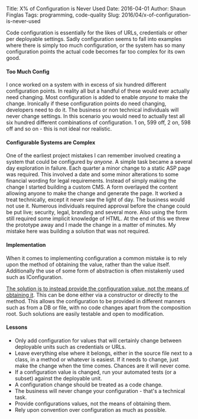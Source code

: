 Title: X% of Configuration is Never Used
Date: 2016-04-01
Author: Shaun Finglas
Tags: programming, code-quality
Slug: 2016/04/x-of-configuration-is-never-used

Code configuration is essentially for the likes of URLs, credentials or
other per deployable settings. Sadly configuration seems to fall into
examples where there is simply too much configuration, or the system has
so many configuration points the actual code becomes far too complex for
its own good.

#### Too Much Config

I once worked on a system with in excess of six hundred different
configuration points. In reality all but a handful of these would ever
actually need changing. Most configuration is added to enable *anyone*
to make the change. Ironically if these configuration points do need
changing, developers need to do it. The business or non technical
individuals will never change settings. In this scenario you would need
to actually test all six hundred different combinations of
configuration. 1 on, 599 off, 2 on, 598 off and so on - this is not
ideal nor realistic.

#### Configurable Systems are Complex

One of the earliest project mistakes I can remember involved creating a
system that could be configured by *anyone*. A simple task became a
several day exploration in failure. Each quarter a minor change to a
static ASP page was required. This involved a date and some minor
alterations to some financial wording for legal requirements. Instead of
simply making the change I started building a custom CMS. A form
overlayed the content allowing anyone to make the change and generate
the page. It worked a treat technically, except it never saw the light
of day. The business would not use it. Numerous individuals required
approval before the change could be put live; security, legal, branding
and several more. Also using the form still required some implicit
knowledge of HTML. At the end of this we threw the prototype away and I
made the change in a matter of minutes. My mistake here was building a
solution that was not required.

#### Implementation

When it comes to implementing configuration a common mistake is to rely
upon the method of obtaining the value, rather than the value itself.
Additionally the use of some form of abstraction is often mistakenly
used such as IConfiguration.

[The solution is to instead provide the configuration value, not the
means of obtaining
it](http://blog.shaunfinglas.co.uk/2015/03/dependency-elimination-principle.html).
This can be done either via a constructor or directly to the method.
This allows the configuration to be provided in different manners such
as from a DB or file, with no code changes apart from the composition
root. Such solutions are easily testable and open to modification.

<script src="https://gist.github.com/Finglas/98f6e56488563d92fb2b54266fe5f3c4.js"></script>
#### Lessons

-   Only add configuration for values that will certainly change between
    deployable units such as credentials or URLs.
-   Leave everything else where it belongs, either in the source file
    next to a class, in a method or whatever is easiest. If it needs to
    change, just make the change when the time comes. Chances are it
    will never come.
-   If a configuration value is changed, run your automated tests (or a
    subset) against the deployable unit.
-   A configuration change should be treated as a code change.
-   The business will never change your configuration - that's a
    technical task.
-   Provide configurations values, not the means of obtaining them.
-   Rely upon convention over configuration as much as possible.